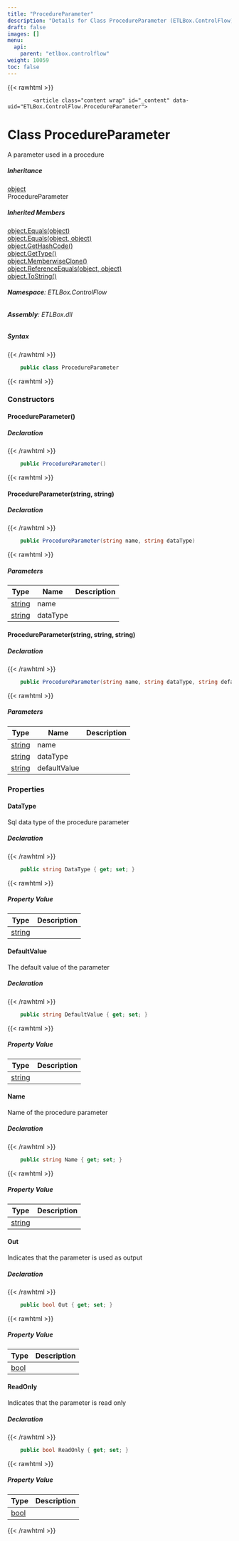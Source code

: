 ```yaml
---
title: "ProcedureParameter"
description: "Details for Class ProcedureParameter (ETLBox.ControlFlow)"
draft: false
images: []
menu:
  api:
    parent: "etlbox.controlflow"
weight: 10059
toc: false
---
```


{{< rawhtml >}}

            <article class="content wrap" id="_content" data-uid="ETLBox.ControlFlow.ProcedureParameter">
  <h1 id="ETLBox_ControlFlow_ProcedureParameter" data-uid="ETLBox.ControlFlow.ProcedureParameter" class="text-break">Class ProcedureParameter
</h1>
  <div class="markdown level0 summary"><p>A parameter used in a procedure</p>
</div>
  <div class="markdown level0 conceptual"></div>
  <div class="inheritance">
    <h5>Inheritance</h5>
    <div class="level0"><a class="xref" href="https://learn.microsoft.com/dotnet/api/system.object">object</a></div>
    <div class="level1"><span class="xref">ProcedureParameter</span></div>
  </div>
  <div class="inheritedMembers">
    <h5>Inherited Members</h5>
    <div>
      <a class="xref" href="https://learn.microsoft.com/dotnet/api/system.object.equals#system-object-equals(system-object)">object.Equals(object)</a>
    </div>
    <div>
      <a class="xref" href="https://learn.microsoft.com/dotnet/api/system.object.equals#system-object-equals(system-object-system-object)">object.Equals(object, object)</a>
    </div>
    <div>
      <a class="xref" href="https://learn.microsoft.com/dotnet/api/system.object.gethashcode">object.GetHashCode()</a>
    </div>
    <div>
      <a class="xref" href="https://learn.microsoft.com/dotnet/api/system.object.gettype">object.GetType()</a>
    </div>
    <div>
      <a class="xref" href="https://learn.microsoft.com/dotnet/api/system.object.memberwiseclone">object.MemberwiseClone()</a>
    </div>
    <div>
      <a class="xref" href="https://learn.microsoft.com/dotnet/api/system.object.referenceequals">object.ReferenceEquals(object, object)</a>
    </div>
    <div>
      <a class="xref" href="https://learn.microsoft.com/dotnet/api/system.object.tostring">object.ToString()</a>
    </div>
  </div>
<h6><strong>Namespace</strong>: ETLBox.ControlFlow</h6>
  <h6><strong>Assembly</strong>: ETLBox.dll</h6>
  <h5 id="ETLBox_ControlFlow_ProcedureParameter_syntax">Syntax</h5>
{{< /rawhtml >}}

```C#
    public class ProcedureParameter
```

{{< rawhtml >}}
  <h3 id="constructors">Constructors
</h3>
  <a id="ETLBox_ControlFlow_ProcedureParameter__ctor_" data-uid="ETLBox.ControlFlow.ProcedureParameter.#ctor*"></a>
  <h4 id="ETLBox_ControlFlow_ProcedureParameter__ctor" data-uid="ETLBox.ControlFlow.ProcedureParameter.#ctor">ProcedureParameter()</h4>
  <div class="markdown level1 summary"></div>
  <div class="markdown level1 conceptual"></div>
  <h5 class="declaration">Declaration</h5>
{{< /rawhtml >}}

```C#
    public ProcedureParameter()
```

{{< rawhtml >}}
  <a id="ETLBox_ControlFlow_ProcedureParameter__ctor_" data-uid="ETLBox.ControlFlow.ProcedureParameter.#ctor*"></a>
  <h4 id="ETLBox_ControlFlow_ProcedureParameter__ctor_System_String_System_String_" data-uid="ETLBox.ControlFlow.ProcedureParameter.#ctor(System.String,System.String)">ProcedureParameter(string, string)</h4>
  <div class="markdown level1 summary"></div>
  <div class="markdown level1 conceptual"></div>
  <h5 class="declaration">Declaration</h5>
{{< /rawhtml >}}

```C#
    public ProcedureParameter(string name, string dataType)
```

{{< rawhtml >}}
  <h5 class="parameters">Parameters</h5>
  <table class="table table-bordered table-condensed">
    <thead>
      <tr>
        <th>Type</th>
        <th>Name</th>
        <th>Description</th>
      </tr>
    </thead>
    <tbody>
      <tr>
        <td><a class="xref" href="https://learn.microsoft.com/dotnet/api/system.string">string</a></td>
        <td><span class="parametername">name</span></td>
        <td></td>
      </tr>
      <tr>
        <td><a class="xref" href="https://learn.microsoft.com/dotnet/api/system.string">string</a></td>
        <td><span class="parametername">dataType</span></td>
        <td></td>
      </tr>
    </tbody>
  </table>
  <a id="ETLBox_ControlFlow_ProcedureParameter__ctor_" data-uid="ETLBox.ControlFlow.ProcedureParameter.#ctor*"></a>
  <h4 id="ETLBox_ControlFlow_ProcedureParameter__ctor_System_String_System_String_System_String_" data-uid="ETLBox.ControlFlow.ProcedureParameter.#ctor(System.String,System.String,System.String)">ProcedureParameter(string, string, string)</h4>
  <div class="markdown level1 summary"></div>
  <div class="markdown level1 conceptual"></div>
  <h5 class="declaration">Declaration</h5>
{{< /rawhtml >}}

```C#
    public ProcedureParameter(string name, string dataType, string defaultValue)
```

{{< rawhtml >}}
  <h5 class="parameters">Parameters</h5>
  <table class="table table-bordered table-condensed">
    <thead>
      <tr>
        <th>Type</th>
        <th>Name</th>
        <th>Description</th>
      </tr>
    </thead>
    <tbody>
      <tr>
        <td><a class="xref" href="https://learn.microsoft.com/dotnet/api/system.string">string</a></td>
        <td><span class="parametername">name</span></td>
        <td></td>
      </tr>
      <tr>
        <td><a class="xref" href="https://learn.microsoft.com/dotnet/api/system.string">string</a></td>
        <td><span class="parametername">dataType</span></td>
        <td></td>
      </tr>
      <tr>
        <td><a class="xref" href="https://learn.microsoft.com/dotnet/api/system.string">string</a></td>
        <td><span class="parametername">defaultValue</span></td>
        <td></td>
      </tr>
    </tbody>
  </table>
  <h3 id="properties">Properties
</h3>
  <a id="ETLBox_ControlFlow_ProcedureParameter_DataType_" data-uid="ETLBox.ControlFlow.ProcedureParameter.DataType*"></a>
  <h4 id="ETLBox_ControlFlow_ProcedureParameter_DataType" data-uid="ETLBox.ControlFlow.ProcedureParameter.DataType">DataType</h4>
  <div class="markdown level1 summary"><p>Sql data type of the procedure parameter</p>
</div>
  <div class="markdown level1 conceptual"></div>
  <h5 class="declaration">Declaration</h5>
{{< /rawhtml >}}

```C#
    public string DataType { get; set; }
```

{{< rawhtml >}}
  <h5 class="propertyValue">Property Value</h5>
  <table class="table table-bordered table-condensed">
    <thead>
      <tr>
        <th>Type</th>
        <th>Description</th>
      </tr>
    </thead>
    <tbody>
      <tr>
        <td><a class="xref" href="https://learn.microsoft.com/dotnet/api/system.string">string</a></td>
        <td></td>
      </tr>
    </tbody>
  </table>
  <a id="ETLBox_ControlFlow_ProcedureParameter_DefaultValue_" data-uid="ETLBox.ControlFlow.ProcedureParameter.DefaultValue*"></a>
  <h4 id="ETLBox_ControlFlow_ProcedureParameter_DefaultValue" data-uid="ETLBox.ControlFlow.ProcedureParameter.DefaultValue">DefaultValue</h4>
  <div class="markdown level1 summary"><p>The default value of the parameter</p>
</div>
  <div class="markdown level1 conceptual"></div>
  <h5 class="declaration">Declaration</h5>
{{< /rawhtml >}}

```C#
    public string DefaultValue { get; set; }
```

{{< rawhtml >}}
  <h5 class="propertyValue">Property Value</h5>
  <table class="table table-bordered table-condensed">
    <thead>
      <tr>
        <th>Type</th>
        <th>Description</th>
      </tr>
    </thead>
    <tbody>
      <tr>
        <td><a class="xref" href="https://learn.microsoft.com/dotnet/api/system.string">string</a></td>
        <td></td>
      </tr>
    </tbody>
  </table>
  <a id="ETLBox_ControlFlow_ProcedureParameter_Name_" data-uid="ETLBox.ControlFlow.ProcedureParameter.Name*"></a>
  <h4 id="ETLBox_ControlFlow_ProcedureParameter_Name" data-uid="ETLBox.ControlFlow.ProcedureParameter.Name">Name</h4>
  <div class="markdown level1 summary"><p>Name of the procedure parameter</p>
</div>
  <div class="markdown level1 conceptual"></div>
  <h5 class="declaration">Declaration</h5>
{{< /rawhtml >}}

```C#
    public string Name { get; set; }
```

{{< rawhtml >}}
  <h5 class="propertyValue">Property Value</h5>
  <table class="table table-bordered table-condensed">
    <thead>
      <tr>
        <th>Type</th>
        <th>Description</th>
      </tr>
    </thead>
    <tbody>
      <tr>
        <td><a class="xref" href="https://learn.microsoft.com/dotnet/api/system.string">string</a></td>
        <td></td>
      </tr>
    </tbody>
  </table>
  <a id="ETLBox_ControlFlow_ProcedureParameter_Out_" data-uid="ETLBox.ControlFlow.ProcedureParameter.Out*"></a>
  <h4 id="ETLBox_ControlFlow_ProcedureParameter_Out" data-uid="ETLBox.ControlFlow.ProcedureParameter.Out">Out</h4>
  <div class="markdown level1 summary"><p>Indicates that the parameter is used as output</p>
</div>
  <div class="markdown level1 conceptual"></div>
  <h5 class="declaration">Declaration</h5>
{{< /rawhtml >}}

```C#
    public bool Out { get; set; }
```

{{< rawhtml >}}
  <h5 class="propertyValue">Property Value</h5>
  <table class="table table-bordered table-condensed">
    <thead>
      <tr>
        <th>Type</th>
        <th>Description</th>
      </tr>
    </thead>
    <tbody>
      <tr>
        <td><a class="xref" href="https://learn.microsoft.com/dotnet/api/system.boolean">bool</a></td>
        <td></td>
      </tr>
    </tbody>
  </table>
  <a id="ETLBox_ControlFlow_ProcedureParameter_ReadOnly_" data-uid="ETLBox.ControlFlow.ProcedureParameter.ReadOnly*"></a>
  <h4 id="ETLBox_ControlFlow_ProcedureParameter_ReadOnly" data-uid="ETLBox.ControlFlow.ProcedureParameter.ReadOnly">ReadOnly</h4>
  <div class="markdown level1 summary"><p>Indicates that the parameter is read only</p>
</div>
  <div class="markdown level1 conceptual"></div>
  <h5 class="declaration">Declaration</h5>
{{< /rawhtml >}}

```C#
    public bool ReadOnly { get; set; }
```

{{< rawhtml >}}
  <h5 class="propertyValue">Property Value</h5>
  <table class="table table-bordered table-condensed">
    <thead>
      <tr>
        <th>Type</th>
        <th>Description</th>
      </tr>
    </thead>
    <tbody>
      <tr>
        <td><a class="xref" href="https://learn.microsoft.com/dotnet/api/system.boolean">bool</a></td>
        <td></td>
      </tr>
    </tbody>
  </table>

{{< /rawhtml >}}
